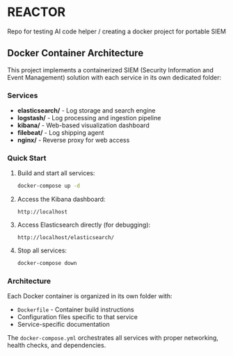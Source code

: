 # REACTOR
Repo for testing AI code helper / creating a docker project for portable SIEM

## Docker Container Architecture

This project implements a containerized SIEM (Security Information and Event Management) solution with each service in its own dedicated folder:

### Services

- **elasticsearch/** - Log storage and search engine
- **logstash/** - Log processing and ingestion pipeline
- **kibana/** - Web-based visualization dashboard
- **filebeat/** - Log shipping agent
- **nginx/** - Reverse proxy for web access

### Quick Start

1. Build and start all services:
   ```bash
   docker-compose up -d
   ```

2. Access the Kibana dashboard:
   ```
   http://localhost
   ```

3. Access Elasticsearch directly (for debugging):
   ```
   http://localhost/elasticsearch/
   ```

4. Stop all services:
   ```bash
   docker-compose down
   ```

### Architecture

Each Docker container is organized in its own folder with:
- `Dockerfile` - Container build instructions
- Configuration files specific to that service
- Service-specific documentation

The `docker-compose.yml` orchestrates all services with proper networking, health checks, and dependencies.
